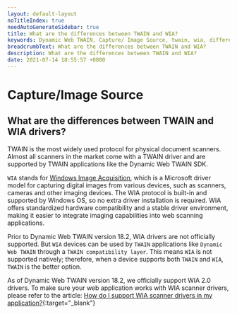 ```yaml
---
layout: default-layout
noTitleIndex: true
needAutoGenerateSidebar: true
title: What are the differences between TWAIN and WIA?
keywords: Dynamic Web TWAIN, Capture/ Image Source, twain, wia, difference
breadcrumbText: What are the differences between TWAIN and WIA?
description: What are the differences between TWAIN and WIA?
date: 2021-07-14 18:55:57 +0800
---
```


# Capture/Image Source

## What are the differences between TWAIN and WIA drivers?

TWAIN is the most widely used protocol for physical document scanners. Almost all scanners in the market come with a TWAIN driver and are supported by TWAIN applications like the Dynamic Web TWAIN SDK.

`WIA` stands for <a href="https://docs.microsoft.com/en-us/windows/win32/wia/-wia-startpage" target="_blank">Windows Image Acquisition</a>, which is a Microsoft driver model for capturing digital images from various devices, such as scanners, cameras and other imaging devices. The WIA protocol is built-in and supported by Windows OS, so no extra driver installation is required. WIA offers standardized hardware compatibility and a stable driver environment, making it easier to integrate imaging capabilities into web scanning applications. 

Prior to Dynamic Web TWAIN version 18.2, WIA drivers are not officially supported. But `WIA` devices can be used by `TWAIN` applications like `Dynamic Web TWAIN` through a `TWAIN compatibility layer`. This means `WIA` is not supported natively; therefore, when a device supports both `TWAIN` and `WIA`, `TWAIN` is the better option.

As of Dynamic Web TWAIN version 18.2, we officially support WIA 2.0 drivers. To make sure your web application works with WIA scanner drivers, please refer to the article: [How do I support WIA scanner drivers in my application?](/_articles/faq/support-wia-scanner-drivers.md){:target="_blank"}



